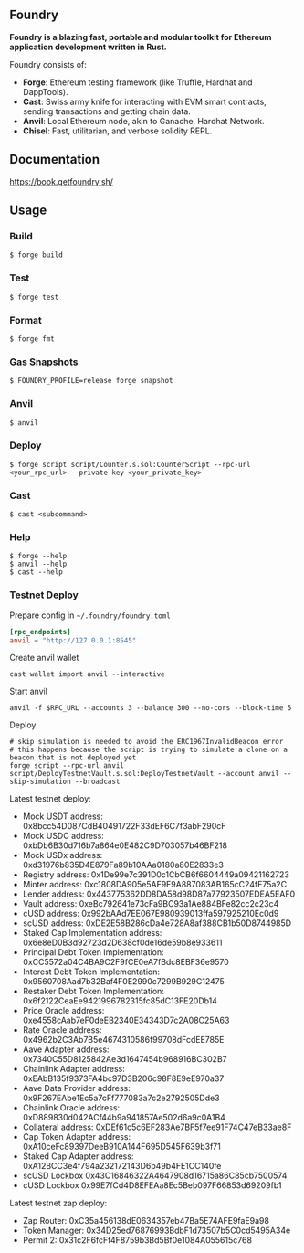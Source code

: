 ## Foundry

**Foundry is a blazing fast, portable and modular toolkit for Ethereum application development written in Rust.**

Foundry consists of:

-   **Forge**: Ethereum testing framework (like Truffle, Hardhat and DappTools).
-   **Cast**: Swiss army knife for interacting with EVM smart contracts, sending transactions and getting chain data.
-   **Anvil**: Local Ethereum node, akin to Ganache, Hardhat Network.
-   **Chisel**: Fast, utilitarian, and verbose solidity REPL.

## Documentation

https://book.getfoundry.sh/

## Usage

### Build

```shell
$ forge build
```

### Test

```shell
$ forge test
```

### Format

```shell
$ forge fmt
```

### Gas Snapshots

```shell
$ FOUNDRY_PROFILE=release forge snapshot
```

### Anvil

```shell
$ anvil
```

### Deploy

```shell
$ forge script script/Counter.s.sol:CounterScript --rpc-url <your_rpc_url> --private-key <your_private_key>
```

### Cast

```shell
$ cast <subcommand>
```

### Help

```shell
$ forge --help
$ anvil --help
$ cast --help
```

### Testnet Deploy

Prepare config in `~/.foundry/foundry.toml`
```toml
[rpc_endpoints]
anvil = "http://127.0.0.1:8545"
```

Create anvil wallet
```shell
cast wallet import anvil --interactive
```

Start anvil
```shell
anvil -f $RPC_URL --accounts 3 --balance 300 --no-cors --block-time 5
```

Deploy
```shell
# skip simulation is needed to avoid the ERC1967InvalidBeacon error
# this happens because the script is trying to simulate a clone on a beacon that is not deployed yet
forge script --rpc-url anvil script/DeployTestnetVault.s.sol:DeployTestnetVault --account anvil --skip-simulation --broadcast
```

Latest testnet deploy:
- Mock USDT address: 0x8bcc54D087CdB40491722F33dEF6C7f3abF290cF
- Mock USDC address: 0xbDb6B30d716b7a864e0E482C9D703057b46BF218
- Mock USDx address: 0xd31976b835D4E879Fa89b10AAa0180a80E2833e3
- Registry address: 0x1De99e7c391D0c1CbCB6f6604449a09421162723
- Minter address: 0xc1808DA905e5AF9F9A887083AB165cC24fF75a2C
- Lender address: 0x443775362DD8DA58d98D87a77923507EDEA5EAF0
- Vault address: 0xeBc792641e73cFa9BC93a1Ae884BFe82cc2c23c4
- cUSD address: 0x992bAAd7EE067E980939013ffa597925210Ec0d9
- scUSD address: 0xDE2E58B286cDa4e728A8af388CB1b50D8744985D
- Staked Cap Implementation address: 0x6e8eD0B3d92723d2D638cf0de16de59b8e933611
- Principal Debt Token Implementation: 0xCC5572a04C4BA9C2F9fCE0eA7fBdc8EBF36e9570
- Interest Debt Token Implementation: 0x9560708Aad7b32Baf4F0E2990c7299B929C12475
- Restaker Debt Token Implementation: 0x6f2122CeaEe9421996782315fc85dC13FE20Db14
- Price Oracle address: 0xe4558cAab7eF0deEB2340E34343D7c2A08C25A63
- Rate Oracle address: 0x4962b2C3Ab7B5e4674310586f99708dFcdEE785E
- Aave Adapter address: 0x7340C55D8125842Ae3d1647454b968916BC302B7
- Chainlink Adapter address: 0xEAbB135f9373FA4bc97D3B206c98F8E9eE970a37
- Aave Data Provider address: 0x9F267EAbe1Ec5a7cFf777083a7c2e2792505Dde3
- Chainlink Oracle address: 0xD889830d042ACf44b9a941857Ae502d6a9c0A1B4
- Collateral address: 0xDEf61c5c6EF283Ae7BF5f7ee91F74C47eB33ae8F
- Cap Token Adapter address: 0xA10ceFc89397DeeB910A144F695D545F639b3f71
- Staked Cap Adapter address: 0xA12BCC3e4f794a232172143D6b49b4FE1CC140fe
- scUSD Lockbox 0x43C16846322A4647908d16715a86C85cb7500574
- cUSD Lockbox 0x99E7fCd4D8EFEAa8Ec5Beb097F66853d69209fb1


Latest testnet zap deploy:
- Zap Router: 0xC35a456138dE0634357eb47Ba5E74AFE9faE9a98
- Token Manager: 0x34D25ed76876993BdbF1d73507b5C0cd5495A34e
- Permit 2: 0x31c2F6fcFf4F8759b3Bd5Bf0e1084A055615c768
